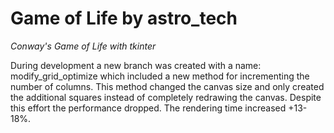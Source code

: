 # Game of Life by astro_tech
*Conway's Game of Life with tkinter*

During development a new branch was created with a name: modify_grid_optimize which included a new method for
incrementing the number of columns. This method changed the canvas size and only created the additional squares
instead of completely redrawing the canvas. Despite this effort the performance dropped. The rendering time
increased +13-18%.